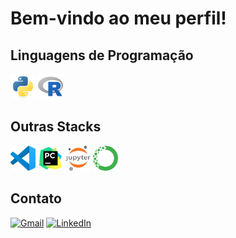 # Bem-vindo ao meu perfil!

## Linguagens de Programação
<div style="display: inline-block;">
  <img src="https://raw.githubusercontent.com/devicons/devicon/master/icons/python/python-original.svg" alt="Python" width="40" height="40"/> 
  <img src="https://github.com/devicons/devicon/blob/master/icons/r/r-original.svg" alt="R" width="40" height="40"/>
</div>

## Outras Stacks
<div style="display: inline-block;">
  <img src="https://github.com/devicons/devicon/blob/master/icons/vscode/vscode-original.svg" alt="VS Code" width="40" height="40"/> 
  <img src="https://github.com/devicons/devicon/blob/master/icons/pycharm/pycharm-original.svg" alt="PyCharm" width="40" height="40"/> 
  <img src="https://github.com/devicons/devicon/blob/master/icons/jupyter/jupyter-original-wordmark.svg" alt="Jupyter" width="40" height="40"/> 
  <img src="https://github.com/devicons/devicon/blob/master/icons/anaconda/anaconda-original.svg" alt="Conda" width="40" height="40"/>
</div>

## Contato
<div style="display: inline-block;">
  <a href="mailto:valkiriaandrade2@gmail.com"><img src="https://img.shields.io/badge/Gmail-D14836?style=for-the-badge&logo=gmail&logoColor=white" alt="Gmail" width="40" height="40"/></a>
  <a href="https://www.linkedin.com/in/valkiriaandrade/"><img src="https://img.shields.io/badge/LinkedIn-0077B5?style=for-the-badge&logo=linkedin&logoColor=white" alt="LinkedIn" width="40" height="40"/></a>
</div>
